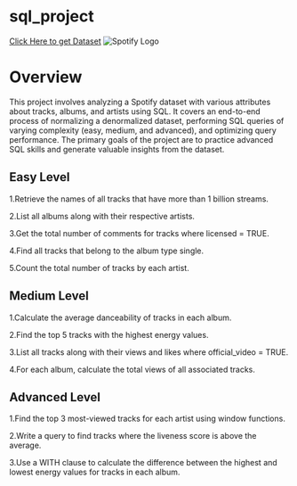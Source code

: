 # sql_project

[Click Here to get Dataset](https://www.kaggle.com/datasets/sanjanchaudhari/spotify-dataset)
![Spotify Logo](https://github.com/najirh/Spotify-Data-Analysis-using-SQL/blob/main/spotify_logo.jpg)


# Overview
This project involves analyzing a Spotify dataset with various attributes about tracks, albums, and artists using SQL. It covers an end-to-end process of normalizing a denormalized dataset, performing SQL queries of varying complexity (easy, medium, and advanced), and optimizing query performance. The primary goals of the project are to practice advanced SQL skills and generate valuable insights from the dataset.

## Easy Level
1.Retrieve the names of all tracks that have more than 1 billion streams.

2.List all albums along with their respective artists.

3.Get the total number of comments for tracks where licensed = TRUE.

4.Find all tracks that belong to the album type single.

5.Count the total number of tracks by each artist.

## Medium Level
1.Calculate the average danceability of tracks in each album.

2.Find the top 5 tracks with the highest energy values.

3.List all tracks along with their views and likes where official_video = TRUE.

4.For each album, calculate the total views of all associated tracks.

## Advanced Level
1.Find the top 3 most-viewed tracks for each artist using window functions.

2.Write a query to find tracks where the liveness score is above the average.

3.Use a WITH clause to calculate the difference between the highest and lowest energy values for tracks in each album.
